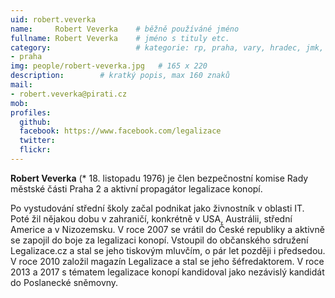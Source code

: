 ```yaml
---
uid: robert.veverka
name:     Robert Veverka  	# běžně používáné jméno
fullname: Robert Veverka	# jméno s tituly etc.
category:                 	# kategorie: rp, praha, vary, hradec, jmk, senat
- praha
img: people/robert-veverka.jpg   # 165 x 220
description:      	# kratký popis, max 160 znaků
mail:
- robert.veverka@pirati.cz
mob:
profiles:
  github:       
  facebook: https://www.facebook.com/legalizace
  twitter: 		  
  flickr:		  
---
```


**Robert Veverka** (* 18. listopadu 1976) je člen bezpečnostní komise Rady městské části Praha 2 a aktivní propagátor legalizace konopí.

Po vystudování střední školy začal podnikat jako živnostník v oblasti IT. Poté žil nějakou dobu v zahraničí, konkrétně v USA, Austrálii, střední Americe a v Nizozemsku. V roce 2007 se vrátil do České republiky a aktivně se zapojil do boje za legalizaci konopí. Vstoupil do občanského sdružení Legalizace.cz a stal se jeho tiskovým mluvčím, o pár let později i předsedou. V roce 2010 založil magazín Legalizace a stal se jeho šéfredaktorem. V roce 2013 a 2017 s tématem legalizace konopí kandidoval jako nezávislý kandidát do Poslanecké sněmovny.

